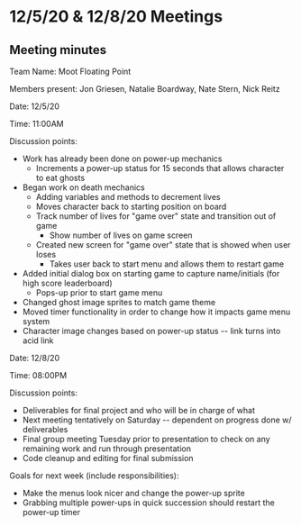 # 12/5/20 & 12/8/20 Meetings

## Meeting minutes

Team Name: Moot Floating Point

Members present: Jon Griesen, Natalie Boardway, Nate Stern, Nick Reitz

Date: 12/5/20

Time: 11:00AM 

Discussion points:

* Work has already been done on power-up mechanics
    - Increments a power-up status for 15 seconds that allows character to eat ghosts
* Began work on death mechanics
    - Adding variables and methods to decrement lives 
    - Moves character back to starting position on board
    - Track number of lives for "game over" state and transition out of game
        - Show number of lives on game screen 
    - Created new screen for "game over" state that is showed when user loses
        - Takes user back to start menu and allows them to restart game
* Added initial dialog box on starting game to capture name/initials (for high score leaderboard)
    - Pops-up prior to start game menu
* Changed ghost image sprites to match game theme
* Moved timer functionality in order to change how it impacts game menu system
* Character image changes based on power-up status -- link turns into acid link

Date: 12/8/20

Time: 08:00PM 

Discussion points:

* Deliverables for final project and who will be in charge of what
* Next meeting tentatively on Saturday -- dependent on progress done w/ deliverables
* Final group meeting Tuesday prior to presentation to check on any remaining work and run through presentation
* Code cleanup and editing for final submission

Goals for next week (include responsibilities):

* Make the menus look nicer and change the power-up sprite
* Grabbing multiple power-ups in quick succession should restart the power-up timer